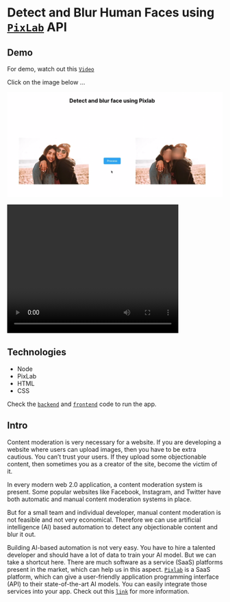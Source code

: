# Detect and Blur Human Faces using [`PixLab`](https://pixlab.io/) API

## Demo

For demo, watch out this [`Video`](https://youtu.be/yGSBABPdlUE)

Click on the image below ...

[![Watch the video](/assets/detect-blur-face.png)](https://youtu.be/yGSBABPdlUE)


<!-- ![](assets/detect-and-blur-human-faces.mp4) -->

<video width="400" height="300" controls>
  <source src="assets/detect-and-blur-human-faces.mp4" type="video/mp4">
</video>

## Technologies
- Node
- PixLab
- HTML
- CSS

Check the [`backend`](/backend/) and [`frontend`](/frontend/) code to run the app. 

## Intro
Content moderation is very necessary for a website. If you are developing a website where users can upload images, then you have to be extra cautious. You can’t trust your users. If they upload some objectionable content, then sometimes you as a creator of the site, become the victim of it.

In every modern web 2.0 application, a content moderation system is present. Some popular websites like Facebook, Instagram, and Twitter have both automatic and manual content moderation systems in place.

But for a small team and individual developer, manual content moderation is not feasible and not very economical. Therefore we can use artificial intelligence (AI) based automation to detect any objectionable content and blur it out.

Building AI-based automation is not very easy. You have to hire a talented developer and should have a lot of data to train your AI model. But we can take a shortcut here. There are much software as a service (SaaS) platforms present in the market, which can help us in this aspect.
[`Pixlab`](https://pixlab.io/) is a SaaS platform, which can give a user-friendly application programming interface (API) to their state-of-the-art AI models. You can easily integrate those services into your app. Check out this [`link`](https://pixlab.io/cmdls) for more information.


